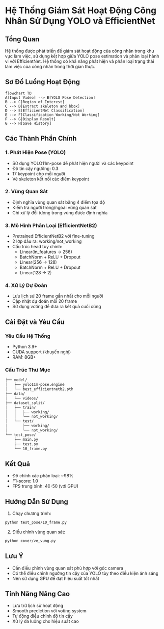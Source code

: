 # Hệ Thống Giám Sát Hoạt Động Công Nhân Sử Dụng YOLO và EfficientNet

## Tổng Quan
Hệ thống được phát triển để giám sát hoạt động của công nhân trong khu vực làm việc, sử dụng kết hợp giữa YOLO pose estimation và phân loại hành vi với EfficientNet. Hệ thống có khả năng phát hiện và phân loại trạng thái làm việc của công nhân trong thời gian thực.

## Sơ Đồ Luồng Hoạt Động

```mermaid
flowchart TD
A[Input Video] --> B[YOLO Pose Detection]
B --> C[Region of Interest]
C --> D[Extract skeleton and bbox]
D --> E[EfficientNet Classification]
E --> F[Classification Working/Not Working]
F --> G[Display Result]
G --> H[Save History]
```

## Các Thành Phần Chính

### 1. Phát Hiện Pose (YOLO)
- Sử dụng YOLO11m-pose để phát hiện người và các keypoint
- Độ tin cậy ngưỡng: 0.3
- 17 keypoint cho mỗi người
- Vẽ skeleton kết nối các điểm keypoint

### 2. Vùng Quan Sát
- Định nghĩa vùng quan sát bằng 4 điểm tọa độ
- Kiểm tra người trong/ngoài vùng quan sát
- Chỉ xử lý đối tượng trong vùng được định nghĩa

### 3. Mô Hình Phân Loại (EfficientNetB2)
- Pretrained EfficientNetB2 với fine-tuning
- 2 lớp đầu ra: working/not_working
- Cấu trúc head tùy chỉnh:
  - Linear(in_features -> 256)
  - BatchNorm + ReLU + Dropout
  - Linear(256 -> 128)
  - BatchNorm + ReLU + Dropout
  - Linear(128 -> 2)

### 4. Xử Lý Dự Đoán
- Lưu lịch sử 20 frame gần nhất cho mỗi người
- Cập nhật dự đoán mỗi 20 frame
- Sử dụng voting để đưa ra kết quả cuối cùng

## Cài Đặt và Yêu Cầu

### Yêu Cầu Hệ Thống
- Python 3.9+
- CUDA support (khuyến nghị)
- RAM: 8GB+

### Cấu Trúc Thư Mục

```Readme.md
├── model/
│   ├── yolo11m-pose.engine
│   └── best_efficientnetb2.pth
├── data/
│   └── videos/
├── dataset_split/
│   ├── train/
│   │   ├── working/
│   │   └── not_working/
│   └── test/
│       ├── working/
│       └── not_working/
└── test_pose/
    ├── main.py
    ├── test.py
    └── 10_frame.py
```

## Kết Quả
- Độ chính xác phân loại: ~98%
- F1-score: 1.0
- FPS trung bình: 40-50 (với GPU)

## Hướng Dẫn Sử Dụng

1. Chạy chương trình:
```bash
python test_pose/10_frame.py
```

2. Điều chỉnh vùng quan sát:
```bash
python cover/ve_vung.py
```

## Lưu Ý
- Cần điều chỉnh vùng quan sát phù hợp với góc camera
- Có thể điều chỉnh ngưỡng tin cậy của YOLO tùy theo điều kiện ánh sáng
- Nên sử dụng GPU để đạt hiệu suất tốt nhất

## Tính Năng Nâng Cao
- Lưu trữ lịch sử hoạt động
- Smooth prediction với voting system
- Tự động điều chỉnh độ tin cậy
- Xử lý đa luồng cho hiệu suất cao


